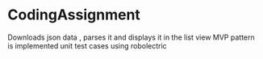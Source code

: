 # CodingAssignment
Downloads json data , parses it and displays it in the list view
MVP pattern is implemented
unit test cases using robolectric
